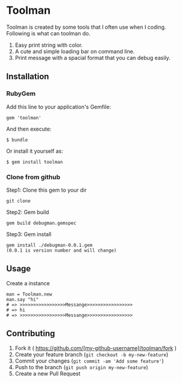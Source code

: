 # Toolman

Toolman is created by some tools that I often use when I coding.     
Following is what can toolman do.       

1. Easy print string with color.
2. A cute and simple loading bar on command line.
3. Print message with a spacial format that you can debug easily.
     
     
## Installation

### RubyGem
Add this line to your application's Gemfile:

    gem 'toolman'

And then execute:

    $ bundle

Or install it yourself as:

    $ gem install toolman

### Clone from github
Step1: Clone this gem to your dir

    git clone

Step2: Gem build

	gem build debugman.gemspec

Step3: Gem install

	gem install ./debugman-0.0.1.gem
	(0.0.1 is version number and will change)
## Usage

Create a instance

	man = Toolman.new
	man.say "hi"
	# => >>>>>>>>>>>>>>>>>Messange>>>>>>>>>>>>>>>>>
	# => hi
	# => >>>>>>>>>>>>>>>>>Messange>>>>>>>>>>>>>>>>>

## Contributing

1. Fork it ( https://github.com/[my-github-username]/toolman/fork )
2. Create your feature branch (`git checkout -b my-new-feature`)
3. Commit your changes (`git commit -am 'Add some feature'`)
4. Push to the branch (`git push origin my-new-feature`)
5. Create a new Pull Request
